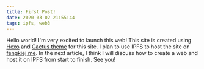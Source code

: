 ```yaml
---
title: First Post!
date: 2020-03-02 21:55:44
tags: ipfs, web3
---
```


Hello world! I'm very excited to launch this web! This site is created using [Hexo](https://hexo.io/) and [Cactus theme](https://github.com/probberechts/hexo-theme-cactus) for this site. I plan to use IPFS to host the site on [fengkiej.me](fengkiej.me). In the next article, I think I will discuss how to create a web and host it on IPFS from start to finish. See you!